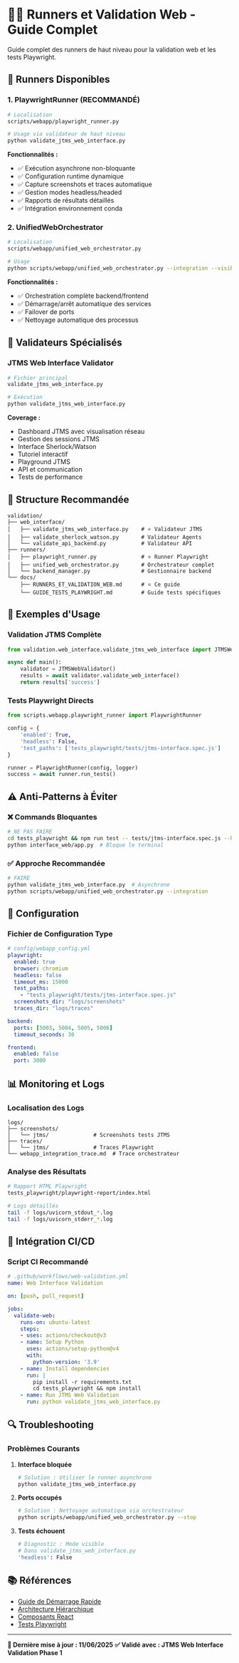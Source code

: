 # 🏃‍♂️ Runners et Validation Web - Guide Complet

Guide complet des runners de haut niveau pour la validation web et les tests Playwright.

## 🎯 **Runners Disponibles**

### **1. PlaywrightRunner (RECOMMANDÉ)**
```bash
# Localisation
scripts/webapp/playwright_runner.py

# Usage via validateur de haut niveau
python validate_jtms_web_interface.py
```

**Fonctionnalités :**
- ✅ Exécution asynchrone non-bloquante
- ✅ Configuration runtime dynamique
- ✅ Capture screenshots et traces automatique
- ✅ Gestion modes headless/headed
- ✅ Rapports de résultats détaillés
- ✅ Intégration environnement conda

### **2. UnifiedWebOrchestrator**
```bash
# Localisation
scripts/webapp/unified_web_orchestrator.py

# Usage
python scripts/webapp/unified_web_orchestrator.py --integration --visible
```

**Fonctionnalités :**
- ✅ Orchestration complète backend/frontend
- ✅ Démarrage/arrêt automatique des services
- ✅ Failover de ports
- ✅ Nettoyage automatique des processus

## 🧪 **Validateurs Spécialisés**

### **JTMS Web Interface Validator**
```bash
# Fichier principal
validate_jtms_web_interface.py

# Exécution
python validate_jtms_web_interface.py
```

**Coverage :**
- Dashboard JTMS avec visualisation réseau
- Gestion des sessions JTMS
- Interface Sherlock/Watson
- Tutoriel interactif
- Playground JTMS
- API et communication
- Tests de performance

## 📁 **Structure Recommandée**

```
validation/
├── web_interface/
│   ├── validate_jtms_web_interface.py    # ⭐ Validateur JTMS
│   ├── validate_sherlock_watson.py       # Validateur Agents
│   └── validate_api_backend.py           # Validateur API
├── runners/
│   ├── playwright_runner.py              # ⭐ Runner Playwright
│   ├── unified_web_orchestrator.py       # Orchestrateur complet
│   └── backend_manager.py                # Gestionnaire backend
└── docs/
    ├── RUNNERS_ET_VALIDATION_WEB.md      # ⭐ Ce guide
    └── GUIDE_TESTS_PLAYWRIGHT.md         # Guide tests spécifiques
```

## 🚀 **Exemples d'Usage**

### **Validation JTMS Complète**
```python
from validation.web_interface.validate_jtms_web_interface import JTMSWebValidator

async def main():
    validator = JTMSWebValidator()
    results = await validator.validate_web_interface()
    return results['success']
```

### **Tests Playwright Directs**
```python
from scripts.webapp.playwright_runner import PlaywrightRunner

config = {
    'enabled': True,
    'headless': False,
    'test_paths': ['tests_playwright/tests/jtms-interface.spec.js']
}

runner = PlaywrightRunner(config, logger)
success = await runner.run_tests()
```

## ⚠️ **Anti-Patterns à Éviter**

### ❌ **Commands Bloquantes**
```bash
# NE PAS FAIRE
cd tests_playwright && npm run test -- tests/jtms-interface.spec.js --headed
python interface_web/app.py  # Bloque le terminal
```

### ✅ **Approche Recommandée**
```bash
# FAIRE
python validate_jtms_web_interface.py  # Asynchrone
python scripts/webapp/unified_web_orchestrator.py --integration
```

## 🔧 **Configuration**

### **Fichier de Configuration Type**
```yaml
# config/webapp_config.yml
playwright:
  enabled: true
  browser: chromium
  headless: false
  timeout_ms: 15000
  test_paths:
    - "tests_playwright/tests/jtms-interface.spec.js"
  screenshots_dir: "logs/screenshots"
  traces_dir: "logs/traces"

backend:
  ports: [5003, 5004, 5005, 5006]
  timeout_seconds: 30

frontend:
  enabled: false
  port: 3000
```

## 📊 **Monitoring et Logs**

### **Localisation des Logs**
```
logs/
├── screenshots/
│   └── jtms/              # Screenshots tests JTMS
├── traces/
│   └── jtms/              # Traces Playwright
└── webapp_integration_trace.md  # Trace orchestrateur
```

### **Analyse des Résultats**
```bash
# Rapport HTML Playwright
tests_playwright/playwright-report/index.html

# Logs détaillés
tail -f logs/uvicorn_stdout_*.log
tail -f logs/uvicorn_stderr_*.log
```

## 🎯 **Intégration CI/CD**

### **Script CI Recommandé**
```yaml
# .github/workflows/web-validation.yml
name: Web Interface Validation

on: [push, pull_request]

jobs:
  validate-web:
    runs-on: ubuntu-latest
    steps:
    - uses: actions/checkout@v3
    - name: Setup Python
      uses: actions/setup-python@v4
      with:
        python-version: '3.9'
    - name: Install dependencies
      run: |
        pip install -r requirements.txt
        cd tests_playwright && npm install
    - name: Run JTMS Web Validation
      run: python validate_jtms_web_interface.py
```

## 🔍 **Troubleshooting**

### **Problèmes Courants**

1. **Interface bloquée**
   ```bash
   # Solution : Utiliser le runner asynchrone
   python validate_jtms_web_interface.py
   ```

2. **Ports occupés**
   ```bash
   # Solution : Nettoyage automatique via orchestrateur
   python scripts/webapp/unified_web_orchestrator.py --stop
   ```

3. **Tests échouent**
   ```bash
   # Diagnostic : Mode visible
   # Dans validate_jtms_web_interface.py
   'headless': False
   ```

## 📚 **Références**

- [Guide de Démarrage Rapide](guides/GUIDE_DEMARRAGE_RAPIDE_PROJET_EPITA.md)
- [Architecture Hiérarchique](ARCHITECTURE_HIERARCHIQUE_3_NIVEAUX.md)
- [Composants React](COMPOSANTS_REACT_SOPHISTIQUES.md)
- [Tests Playwright](../tests_playwright/README.md)

---

**🎉 Dernière mise à jour : 11/06/2025**
**✅ Validé avec : JTMS Web Interface Validation Phase 1**